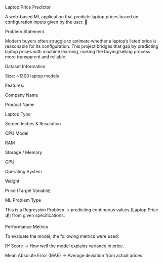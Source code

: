 Laptop Price Predictor

A web-based ML application that predicts laptop prices based on configuration inputs given by the user. 🚀

 Problem Statement

Modern buyers often struggle to estimate whether a laptop’s listed price is reasonable for its configuration.
This project bridges that gap by predicting laptop prices with machine learning, making the buying/selling process more transparent and reliable.

Dataset Information

Size: ~1300 laptop models

Features:

Company Name

Product Name

Laptop Type

Screen Inches & Resolution

CPU Model

RAM

Storage / Memory

GPU

Operating System

Weight

Price (Target Variable)

 ML Problem Type

This is a Regression Problem → predicting continuous values (Laptop Price 💰) from given specifications.

Performance Metrics

To evaluate the model, the following metrics were used:

R² Score → How well the model explains variance in price.

Mean Absolute Error (MAE) → Average deviation from actual prices.
